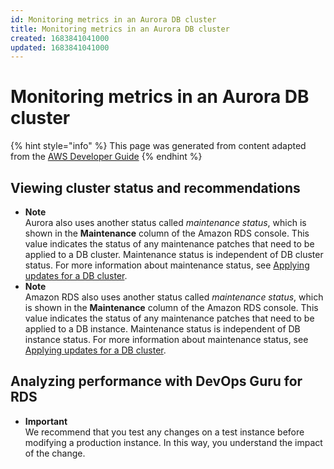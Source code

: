 ```yaml
---
id: Monitoring metrics in an Aurora DB cluster
title: Monitoring metrics in an Aurora DB cluster
created: 1683841041000
updated: 1683841041000
---
```

# Monitoring metrics in an Aurora DB cluster

{% hint style="info" %}
This page was generated from content adapted from the [AWS Developer Guide](https://github.com/awsdocs/amazon-aurora-user-guide.git)
{% endhint %}

## Viewing cluster status and recommendations

- **Note**  
Aurora also uses another status called *maintenance status*, which is shown in the **Maintenance** column of the Amazon RDS console\. This value indicates the status of any maintenance patches that need to be applied to a DB cluster\. Maintenance status is independent of DB cluster status\. For more information about maintenance status, see [Applying updates for a DB cluster](USER_UpgradeDBInstance.Maintenance.md#USER_UpgradeDBInstance.OSUpgrades)\.
- **Note**  
Amazon RDS also uses another status called *maintenance status*, which is shown in the **Maintenance** column of the Amazon RDS console\. This value indicates the status of any maintenance patches that need to be applied to a DB instance\. Maintenance status is independent of DB instance status\. For more information about maintenance status, see [Applying updates for a DB cluster](USER_UpgradeDBInstance.Maintenance.md#USER_UpgradeDBInstance.OSUpgrades)\.


## Analyzing performance with DevOps Guru for RDS

- **Important**  
We recommend that you test any changes on a test instance before modifying a production instance\. In this way, you understand the impact of the change\.


